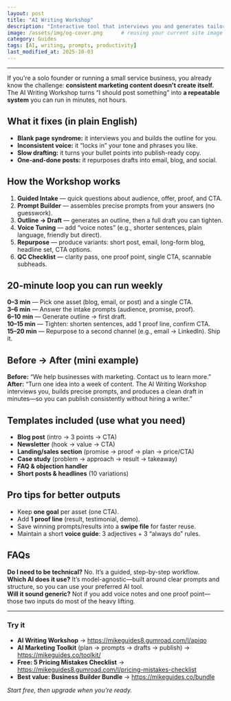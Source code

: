 ```yaml
---
layout: post
title: "AI Writing Workshop"
description: "Interactive tool that interviews you and generates tailored prompts so you can create blog posts, articles, and any content faster and smarter."
image: /assets/img/og-cover.png      # reusing your current site image
category: Guides
tags: [AI, writing, prompts, productivity]
last_modified_at: 2025-10-03
---
```


---

If you're a solo founder or running a small service business, you already know the challenge: **consistent marketing content doesn't create itself.** The AI Writing Workshop turns “I should post something” into **a repeatable system** you can run in minutes, not hours.

## What it fixes (in plain English)
- **Blank page syndrome:** it interviews you and builds the outline for you.  
- **Inconsistent voice:** it “locks in” your tone and phrases you like.  
- **Slow drafting:** it turns your bullet points into publish-ready copy.  
- **One-and-done posts:** it repurposes drafts into email, blog, and social.

## How the Workshop works
1. **Guided Intake** — quick questions about audience, offer, proof, and CTA.  
2. **Prompt Builder** — assembles precise prompts from your answers (no guesswork).  
3. **Outline → Draft** — generates an outline, then a full draft you can tighten.  
4. **Voice Tuning** — add “voice notes” (e.g., shorter sentences, plain language, friendly but direct).  
5. **Repurpose** — produce variants: short post, email, long-form blog, headline set, CTA options.  
6. **QC Checklist** — clarity pass, one proof point, single CTA, scannable subheads.

## 20-minute loop you can run weekly
**0–3 min** — Pick one asset (blog, email, or post) and a single CTA.  
**3–6 min** — Answer the intake prompts (audience, promise, proof).  
**6–10 min** — Generate outline → first draft.  
**10–15 min** — Tighten: shorten sentences, add 1 proof line, confirm CTA.  
**15–20 min** — Repurpose to a second channel (e.g., email → LinkedIn). Ship it.

## Before → After (mini example)
**Before:** “We help businesses with marketing. Contact us to learn more.”  
**After:** “Turn one idea into a week of content. The AI Writing Workshop interviews you, builds precise prompts, and produces a clean draft in minutes—so you can publish consistently without hiring a writer.”

## Templates included (use what you need)
- **Blog post** (intro → 3 points → CTA)  
- **Newsletter** (hook → value → CTA)  
- **Landing/sales section** (promise → proof → plan → price/CTA)  
- **Case study** (problem → approach → result → takeaway)  
- **FAQ & objection handler**  
- **Short posts & headlines** (10 variations)

## Pro tips for better outputs
- Keep **one goal** per asset (one CTA).  
- Add **1 proof line** (result, testimonial, demo).  
- Save winning prompts/results into a **swipe file** for faster reuse.  
- Maintain a short **voice guide**: 3 adjectives + 3 “always do” rules.

## FAQs
**Do I need to be technical?** No. It’s a guided, step-by-step workflow.  
**Which AI does it use?** It’s model-agnostic—built around clear prompts and structure, so you can use your preferred AI tool.  
**Will it sound generic?** Not if you add voice notes and one proof point—those two inputs do most of the heavy lifting.

---

### Try it
- **AI Writing Workshop** → https://mikeguides8.gumroad.com/l/apiqo  
- **AI Marketing Toolkit** (plan → prompts → drafts → publish) → https://mikeguides.co/toolkit/  
- **Free: 5 Pricing Mistakes Checklist** → https://mikeguides8.gumroad.com/l/pricing-mistakes-checklist  
- **Best value: Business Builder Bundle** → https://mikeguides.co/bundle

*Start free, then upgrade when you’re ready.*
